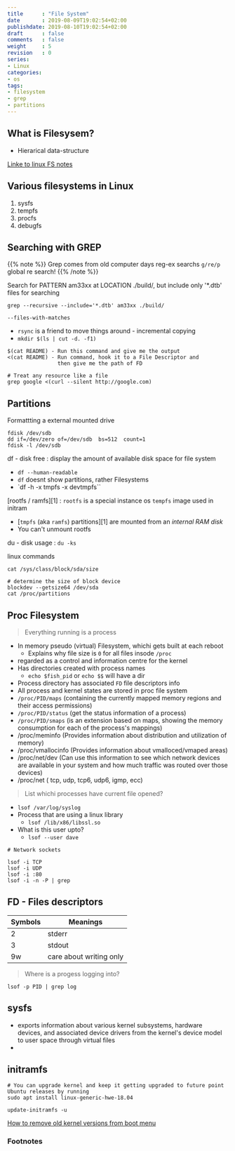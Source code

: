 ```yaml
---
title      : "File System"
date       : 2019-08-09T19:02:54+02:00
publishdate: 2019-08-10T19:02:54+02:00
draft      : false
comments   : false
weight     : 5
revision   : 0
series:
- Linux
categories:
- os
tags:
- filesystem
- grep
- partitions
---
```


## What is Filesysem?

- Hierarical data-structure
<!-- more -->
[Linke to linux FS notes](https://docs.google.com/document/d/e/2PACX-1vQY6TqYjKTnNEUWjS3Av0vboq-NhuZ04w7b5wVfHGzX_qF26a_FRTY3dD-RM-8y6bNPAGr8ZcVous63/pub)

## Various filesystems in Linux

1. sysfs
2. tempfs
3. procfs
4. debugfs


## Searching with GREP

{{% note %}}
Grep comes from old computer days reg-ex searchs `g/re/p` global re search!
{{% /note %}}

Search for PATTERN am33xx at LOCATION ./build/, but include only '*.dtb' files for searching
```
grep --recursive --include='*.dtb' am33xx ./build/

--files-with-matches
```

* `rsync` is a friend to move things around - incremental copying
* `mkdir $(ls | cut -d. -f1)`

```
$(cat README) - Run this command and give me the output
<(cat README) - Run command, hook it to a File Descriptor and
                then give me the path of FD

# Treat any resource like a file
grep google <(curl --silent http://google.com)
```

## Partitions

Formattting a external mounted drive

```
fdisk /dev/sdb
dd if=/dev/zero of=/dev/sdb  bs=512  count=1
fdisk -l /dev/sdb
```

df - disk free
: display the amount of available disk space for file system
* `df --human-readable`
* `df` doesnt show partitions, rather Filesystems
* `df -h -x tmpfs -x devtmpfs``

[rootfs / ramfs][1]
: `rootfs` is a special instance os `tempfs` image used in initram
* [`tmpfs` (aka `ramfs`) partitions][1] are mounted from an *internal RAM disk*
* You can't unmount rootfs

du - disk usage
: `du -ks`

linux commands

```
cat /sys/class/block/sda/size

# determine the size of block device
blockdev --getsize64 /dev/sda
cat /proc/partitions
```

## Proc Filesystem

> Everything running is a process

* In memory pseudo (virtual) Filesystem, whichi gets built at each reboot
  * Explains why file size is `0` for all files insode `/proc`
* regarded as a control and information centre for the kernel
* Has directories created with process names
  * `echo $fish_pid` or `echo $$` will have a dir
* Process directory has associated `FD` file descriptors info
* All process and kernel states are stored in proc file system
* `/proc/PID/maps` (containing the currently mapped memory regions and their access permissions)
* `/proc/PID/status` (get the status information of a process)
* `/proc/PID/smaps` (is an extension based on maps, showing the memory consumption for each of the process's mappings)
* /proc/meminfo (Provides information about distribution and utilization of memory)
* /proc/vmallocinfo (Provides information about vmalloced/vmaped areas)
* /proc/net/dev (Can use this information to see which network devices are available in your system and how much traffic was routed over those devices)
* /proc/net ( tcp, udp, tcp6, udp6, igmp, ecc)

> List whichi processes have current file opened?

* `lsof /var/log/syslog`
* Process that are using a linux library 
  * `lsof /lib/x86/libssl.so`
* What is this user upto?
  * `lsof --user dave`

```
# Network sockets

lsof -i TCP
lsof -i UDP
lsof -i :80
lsof -i -n -P | grep
```

## FD - Files descriptors

Symbols | Meanings
--------|-----------
2 | stderr
3 | stdout
9w | care about writing only

> Where is a progess logging into?

`lsof -p PID | grep log`


## sysfs

* exports information about various kernel subsystems, hardware devices, and associated device drivers from the kernel's device model to user space through virtual files
* 

## initramfs

```
# You can upgrade kernel and keep it getting upgraded to future point Ubuntu releases by running
sudo apt install linux-generic-hwe-18.04

update-initramfs -u

```

[How to remove old kernel versions from boot menu](https://linoxide.com/booting/remove-old-kernel-versions-boot-menu/)

### Footnotes

[^1]:
[^2]:
